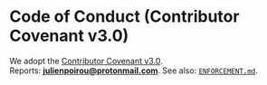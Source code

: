 # Code of Conduct (Contributor Covenant v3.0)

We adopt the [Contributor Covenant v3.0](https://www.contributor-covenant.org/version/3/0/code_of_conduct/).  
Reports: **julienpoirou@protonmail.com**. See also: [`ENFORCEMENT.md`](./ENFORCEMENT.md).
